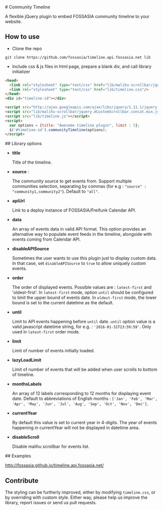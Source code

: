 # Community Timeline

A flexible jQuery plugin to embed FOSSASIA community timeline to your website.


## How to use

* Clone the repo 

```
git clone https://github.com/fossasia/timeline.api.fossasia.net lib
```

* Include css & js files in html page, prepare a blank div, and call library initializer

```html
<head>
  <link rel="stylesheet" type="text/css" href="lib/malihu-scrollbar/jquery.mCustomScrollbar.min.css" />
  <link rel="stylesheet" type="text/css" href="lib/timeline.css"/>
</head>
<div id="timeline-id"></div>

<script src="http://ajax.googleapis.com/ajax/libs/jquery/1.11.1/jquery.min.js"></script>
<script src="lib/malihu-scrollbar/jquery.mCustomScrollbar.concat.min.js"></script>
<script src="lib/timeline.js"></script>
<script>
  var options = {title: "Awesome timeline plugin", limit : 5};
  $('#timeline-id').communityTimeline(options);
</script>
```

## Library options

* **title**

  Title of the timeline.

* **source** :

  The community source to get events from. Support multiple communities selection, separating by commas (for e.g : `"source" : "community1,community2"`). Default to `"all"`.

* **apiUrl**

  Link to a deploy instance of FOSSASIA/Freifunk Calendar API.

* **data**
 
  An array of events data in valid API format. This option provides an alternative way to populate event feeds in the timeline, alongside with events coming from Calendar API.

* **disableAPISource**

  Sometimes the user wants to use this plugin just to display custom data. In that case, set `disableAPISource` to `true` to allow uniquely custom events.

* **order** 

  The order of displayed events. Possible values are : `latest-first` and 'oldest-first'. In `latest-first` mode, option `until` should be configured to limit the upper bound of events date. In `oldest-first` mode, the lower bound is set to the current datetime as the default.

* **until** 

  Limit to API events happening before `until` date. `until` option value is a valid javascript datetime string, for e.g. : `'2016-01-31T23:59:59'`. Only used in `latest-first` order mode.

* **limit**

   Limit of number of events initially loaded.

* **lazyLoadLimit**

   Limit of number of events that will be added when user scrolls to bottom of timeline.

* **monthsLabels**

  An array of 12 labels corresponding to 12 months for displaying event date. Default to abbreviations of English months : `['Jan', 'Feb', 'Mar', 'Apr', 'May', 'Jun', 'Jul', 'Aug', 'Sep', 'Oct', 'Nov', 'Dec']`.

* **currentYear**

  By default this value is set to current year in 4-digits. The year of events happening in currentYear will not be displayed in datetime area.

* **disableScroll**
 
  Disable malihu scrollbar for events list.
  
## Examples

  http://fossasia.github.io/timeline.api.fossasia.net/

## Contribute

  The styling can be furtherly improved, either by modifying `timeline.css`, or by overriding with custom style. Either way, please help us improve the library, report issues or send us pull requests.